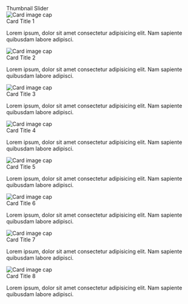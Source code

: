 ---
---

<html class="theme-blue" lang="en">
<head>
	<meta charset="UTF-8">
	<title>slick slider center mode - Thumbnail Slider</title>
	<meta content="width=device-width, initial-scale=1" name="viewport">
	<link href='https://www.cdc.gov/TemplatePackage/4.0/assets/vendor/css/bootstrap.css' rel='stylesheet'>
	<link href='https://www.cdc.gov/TemplatePackage/4.0/assets/css/app.min.css' rel='stylesheet'>
	<link href='https://codepen.io/peterbenoit/pen/xxxXwMQ.css' rel='stylesheet'>
	<style>
	 .cdc-thumbnail-slider .slick-slide {
	 margin: 10px 1px;
	}
	.cdc-thumbnail-slider .slick-slide.slick-active {
	 box-shadow: none;
	}
	</style>
</head>
<body translate="no">
	<div class="container d-flex flex-wrap body-wrapper">
		<main aria-label="Main Content Area" class="col-12 order-lg-2" role="main">
			<div class="container">
				<div class="row">
					<div class="col-lg-9">
						<span class="h3" id="sliderLabel">Thumbnail Slider</span>
						<div class="cdc-card-slider">
							<div class="card">
								<img alt="Card image cap" class="card-img-top" src="https://picsum.photos/id/849/700/300">
								<div class="card-body">
									<div class="card-title h4 text-left">
										Card Title 1
									</div>
									<p>Lorem ipsum, dolor sit amet consectetur adipisicing elit. Nam sapiente quibusdam labore adipisci.</p>
								</div>
							</div>
							<div class="card">
								<img alt="Card image cap" class="card-img-top" src="https://picsum.photos/id/820/700/300">
								<div class="card-body">
									<div class="card-title h4 text-left">
										Card Title 2
									</div>
									<p>Lorem ipsum, dolor sit amet consectetur adipisicing elit. Nam sapiente quibusdam labore adipisci.</p>
								</div>
							</div>
							<div class="card">
								<img alt="Card image cap" class="card-img-top" src="https://picsum.photos/id/821/700/300">
								<div class="card-body">
									<div class="card-title h4 text-left">
										Card Title 3
									</div>
									<p>Lorem ipsum, dolor sit amet consectetur adipisicing elit. Nam sapiente quibusdam labore adipisci.</p>
								</div>
							</div>
							<div class="card">
								<img alt="Card image cap" class="card-img-top" src="https://picsum.photos/id/822/700/300">
								<div class="card-body">
									<div class="card-title h4 text-left">
										Card Title 4
									</div>
									<p>Lorem ipsum, dolor sit amet consectetur adipisicing elit. Nam sapiente quibusdam labore adipisci.</p>
								</div>
							</div>
							<div class="card">
								<img alt="Card image cap" class="card-img-top" src="https://picsum.photos/id/813/700/300">
								<div class="card-body">
									<div class="card-title h4 text-left">
										Card Title 5
									</div>
									<p>Lorem ipsum, dolor sit amet consectetur adipisicing elit. Nam sapiente quibusdam labore adipisci.</p>
								</div>
							</div>
							<div class="card">
								<img alt="Card image cap" class="card-img-top" src="https://picsum.photos/id/849/700/300">
								<div class="card-body">
									<div class="card-title h4 text-left">
										Card Title 6
									</div>
									<p>Lorem ipsum, dolor sit amet consectetur adipisicing elit. Nam sapiente quibusdam labore adipisci.</p>
								</div>
							</div>
							<div class="card">
								<img alt="Card image cap" class="card-img-top" src="https://picsum.photos/id/820/700/300">
								<div class="card-body">
									<div class="card-title h4 text-left">
										Card Title 7
									</div>
									<p>Lorem ipsum, dolor sit amet consectetur adipisicing elit. Nam sapiente quibusdam labore adipisci.</p>
								</div>
							</div>
							<div class="card">
								<img alt="Card image cap" class="card-img-top" src="https://picsum.photos/id/821/700/300">
								<div class="card-body">
									<div class="card-title h4 text-left">
										Card Title 8
									</div>
									<p>Lorem ipsum, dolor sit amet consectetur adipisicing elit. Nam sapiente quibusdam labore adipisci.</p>
								</div>
							</div>
						</div>
					</div>
				</div>
			</div>
		</main>
	</div>
	<script src='https://www.cdc.gov/TemplatePackage/4.0/assets/vendor/js/jquery.min.js'>
	</script> 
	<script src='https://www.cdc.gov/TemplatePackage/4.0/assets/vendor/js/bootstrap.bundle.min.js'>
	</script> 
	<script src='https://codepen.io/peterbenoit/pen/yLLbKzE.js'>
	</script> 
	<script src='https://codepen.io/peterbenoit/pen/xxxXwMQ.js'>
	</script> 
	<script id="rendered-js">
	     $( function() {
	   slickInit( '.cdc-card-slider', {
	       'sliderType': 'thumbnail',
	       'bodyClass': '',        
	       'ariaLabel': '',
	       'centerMode': false,
	       'ariaLabelTarget': 'sliderLabel',
	       'callback': function( slider ) {
	           slider.addClass( 'cdc-thumbnail-slider' );
	       },
	       'responsive': [ 
	           { 'breakpoint': 1200, 'settings': { 'slidesToShow': 4, 'slidesToScroll': 4 } },         
	           { 'breakpoint': 992, 'settings': { 'slidesToShow': 4, 'slidesToScroll': 4 } },
	           { 'breakpoint': 768, 'settings': { 'slidesToShow': 1, 'slidesToScroll': 1 } },          
	           { 'breakpoint': 576, 'settings': { 'slidesToShow': 1, 'slidesToScroll': 1 } },
	           { 'breakpoint': 0, 'settings': { 'slidesToShow': 1, 'slidesToScroll': 1, 'centerPadding': '20px' } }
	       ]
	   } );
	} );
	</script>
</body>
</html>